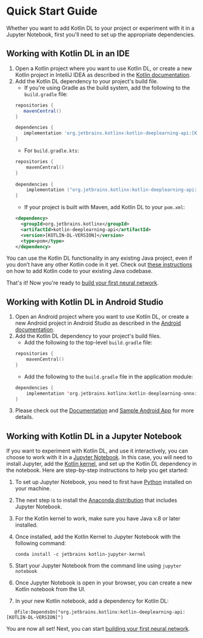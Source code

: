 # Quick Start Guide

Whether you want to add Kotlin DL to your project or experiment with it in a Jupyter Notebook, 
first you'll need to set up the appropriate dependencies.  

## Working with Kotlin DL in an IDE
1. Open a Kotlin project where you want to use Kotlin DL, or create a new Kotlin project in IntelliJ IDEA as described in the [Kotlin documentation](https://kotlinlang.org/docs/tutorials/jvm-get-started.html).
2. Add the Kotlin DL dependency to your project's build file. 
    * If you're using Gradle as the build system, add the following to the `build.gradle` file:
    ```groovy
   repositories {
       mavenCentral()
   }
   
   dependencies {
       implementation 'org.jetbrains.kotlinx:kotlin-deeplearning-api:[KOTLIN-DL-VERSION]'
   }
    ```  
   * For `build.gradle.kts`: 
   ```kotlin
   repositories {
       mavenCentral()
   }
       
   dependencies {
       implementation ("org.jetbrains.kotlinx:kotlin-deeplearning-api:[KOTLIN-DL-VERSION]")
   }
   ```   
   * If your project is built with Maven, add Kotlin DL to your `pom.xml`: 
   ```xml
   <dependency>
     <groupId>org.jetbrains.kotlinx</groupId>
     <artifactId>kotlin-deeplearning-api</artifactId>
     <version>[KOTLIN-DL-VERSION]</version>
     <type>pom</type>
   </dependency>
   ```
 
You can use the Kotlin DL functionality in any existing Java project, even if you don’t have any other Kotlin code in it yet. 
Check out [these instructions](https://kotlinlang.org/docs/tutorials/mixing-java-kotlin-intellij.html#adding-kotlin-source-code-to-an-existing-java-project) 
on how to add Kotlin code to your existing Java codebase. 
  
That's it! Now you're ready to [build your first neural network](create_your_first_nn.md). 

## Working with Kotlin DL in Android Studio
1. Open an Android project where you want to use Kotlin DL, or create a new Android project in Android Studio as described in the [Android documentation](https://developer.android.com/training/basics/firstapp).
2. Add the Kotlin DL dependency to your project's build files. 
    * Add the following to the top-level `build.gradle` file:
   ```kotlin
   repositories {
       mavenCentral()
   }
   ```
   * Add the following to the `build.gradle` file in the application module:
   ```kotlin
   dependencies {
       implementation 'org.jetbrains.kotlinx:kotlin-deeplearning-onnx:[KOTLIN-DL-VERSION]'
   }
   ```
3. Please check out the [Documentation](https://kotlin.github.io/kotlindl/) and [Sample Android App](https://github.com/ermolenkodev/ort_mobile_demo) for more details.

## Working with Kotlin DL in a Jupyter Notebook
If you want to experiment with Kotlin DL, and use it interactively, you can choose to work with it in a [Jupyter Notebook](https://jupyter.org). 
In this case, you will need to install Jupyter, add the 
[Kotlin kernel](https://github.com/Kotlin/kotlin-jupyter), and set up the Kotlin DL dependency in the notebook. 
Here are step-by-step instructions to help you get started:

1. To set up Jupyter Notebook, you need to first have [Python](https://www.python.org/) installed on your machine. 
2. The next step is to install the [Anaconda distribution](https://www.anaconda.com/products/individual) that includes Jupyter Notebook. 
3. For the Kotlin kernel to work, make sure you have Java v.8 or later installed. 
4. Once installed, add the Kotlin Kernel to Jupyter Notebook with the following command: 

    ```conda install -c jetbrains kotlin-jupyter-kernel```
5. Start your Jupyter Notebook from the command line using `jupyter notebook`
6. Once Jupyter Notebook is open in your browser, you can create a new Kotlin notebook from the UI. 
7. In your new Kotlin notebook, add a dependency for Kotlin DL:
```
   @file:DependsOn("org.jetbrains.kotlinx:kotlin-deeplearning-api:[KOTLIN-DL-VERSION]")
```

You are now all set! Next, you can start [building your first neural network](create_your_first_nn.md).
 
